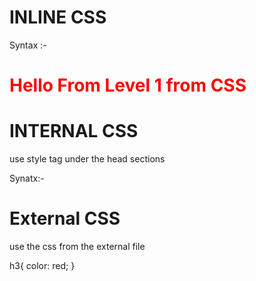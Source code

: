 # INLINE CSS

Syntax :- <h1 style="color: red">Hello From Level 1 from CSS</h1>

# INTERNAL CSS
use style tag under the head sections

Synatx:-

<head>
    <meta charset="UTF-8">
    <meta http-equiv="X-UA-Compatible" content="IE=edge">
    <meta name="viewport" content="width=device-width, initial-scale=1.0">
    <title>Document</title>
    <style>
        h2{
            color: blueviolet;
            font-size: medium;
        }
    </style>
</head>


# External CSS

use the css from the external file

h3{
    color: red;
}

<link rel="stylesheet" href="index.css">
